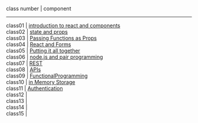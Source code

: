 class number | component

----------------------

class01 | [introduction to react and components](IntroToReact&Components.md)  
class02 | [state and props](StateAndProps.md)  
class03 | [Passing Functions as Props](PassingFunctionsAsProps.md)  
class04 | [React and Forms](ReactAndForms.md)  
class05 | [Putting it all together ](PuttingItAllTogether.md)  
class06 | [node.js and pair programming](nodeJS&PairProgramming.md)  
class07 | [REST](REST.md)  
class08 | [APIs](APIs.md)  
class09 | [FunctionalProgramming](FunctionalProgramming.md)  
class10 | [in Memory Storage](inMemoryStorage.md)  
class11 | [Authentication](Authentication.md)  
class12 | []()  
class13 | []()  
class14 | []()  
class15 | []()